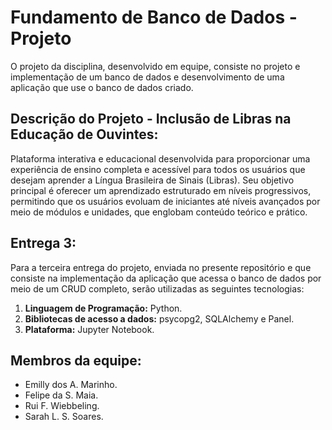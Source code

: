 # Fundamento de Banco de Dados - Projeto

O projeto da disciplina, desenvolvido em equipe, consiste no projeto e implementação de um banco de dados e desenvolvimento de uma aplicação que use o banco de dados criado.

## Descrição do Projeto - Inclusão de Libras na Educação de Ouvintes:

Plataforma interativa e educacional desenvolvida para proporcionar uma experiência de ensino completa e acessível para todos os usuários que desejam aprender a Língua Brasileira de Sinais (Libras). Seu objetivo principal é oferecer um aprendizado estruturado em níveis progressivos, permitindo que os usuários evoluam de iniciantes até níveis avançados por meio de módulos e unidades, que englobam conteúdo teórico e prático.

## Entrega 3:

Para a terceira entrega do projeto, enviada no presente repositório e que consiste na implementação da aplicação que acessa o banco de dados por meio de um CRUD completo, serão utilizadas as seguintes tecnologias:

1. **Linguagem de Programação:** Python.
2. **Bibliotecas de acesso a dados:** psycopg2, SQLAlchemy e Panel.
3. **Plataforma:** Jupyter Notebook.

## Membros da equipe:

- Emilly dos A. Marinho.
- Felipe da S. Maia.
- Rui F. Wiebbeling.
- Sarah L. S. Soares.
